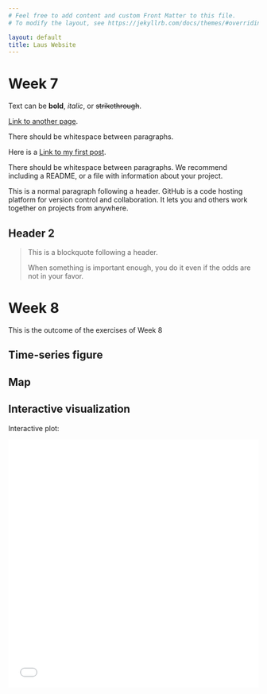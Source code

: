 ```yaml
---
# Feel free to add content and custom Front Matter to this file.
# To modify the layout, see https://jekyllrb.com/docs/themes/#overriding-theme-defaults

layout: default
title: Laus Website
---
```


# Week 7

Text can be **bold**, _italic_, or ~~strikethrough~~.

[Link to another page](./subpage1.md).

There should be whitespace between paragraphs.

Here is a [Link to my first post](./_posts/2024-03-12-myfirstpost.md).

There should be whitespace between paragraphs. We recommend including a README, or a file with information about your project.

This is a normal paragraph following a header. GitHub is a code hosting platform for version control and collaboration. It lets you and others work together on projects from anywhere.

## Header 2

> This is a blockquote following a header.
>
> When something is important enough, you do it even if the odds are not in your favor.

# Week 8
This is the outcome of the exercises of Week 8

## Time-series figure



## Map


## Interactive visualization

Interactive plot:

<iframe src="/_contents/Week6_interactive_plot.html"
    sandbox="allow-same-origin allow-scripts"
    width="100%"
    height="500"
    scrolling="no"
    seamless="seamless"
    frameborder="0">
</iframe>